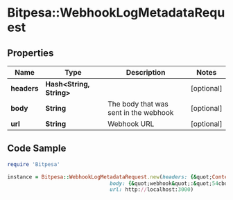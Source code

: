 # Bitpesa::WebhookLogMetadataRequest

## Properties

Name | Type | Description | Notes
------------ | ------------- | ------------- | -------------
**headers** | **Hash&lt;String, String&gt;** |  | [optional] 
**body** | **String** | The body that was sent in the webhook | [optional] 
**url** | **String** | Webhook URL | [optional] 

## Code Sample

```ruby
require 'Bitpesa'

instance = Bitpesa::WebhookLogMetadataRequest.new(headers: {&quot;Content-Type&quot;:&quot;application/json&quot;,&quot;Authorization-Nonce&quot;:&quot;a0696374-de2f-4b4e-a2d7-cb4e0a1240c0&quot;,&quot;Authorization-Key&quot;:&quot;a0696374-de2f-4b4e-a2d7-cb4e0a1240c0&quot;,&quot;Authorization-Signature&quot;:&quot;a0696374-de2f-4b4e-a2d7-cb4e0a1240c0&quot;,&quot;Accept-Encoding&quot;:&quot;gzip;q&#x3D;1.0,deflate;q&#x3D;0.6,identity;q&#x3D;0.3&quot;,&quot;Accept&quot;:&quot;*/*&quot;,&quot;User-Agent&quot;:&quot;Ruby&quot;,&quot;Host&quot;:&quot;localhost:3000&quot;,&quot;Content-Length&quot;:&quot;3549&quot;},
                                 body: {&quot;webhook&quot;:&quot;54cbd6f2-b920-41e9-a225-b1000e024787&quot;,&quot;event&quot;:&quot;transaction.mispaid&quot;,&quot;object&quot;:{&quot;id&quot;:&quot;cbcea909-85e3-448f-bd07-b9ecdff6e971&quot;}},
                                 url: http://localhost:3000)
```


